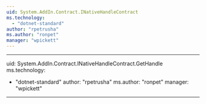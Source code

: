 ```yaml
---
uid: System.AddIn.Contract.INativeHandleContract
ms.technology: 
  - "dotnet-standard"
author: "rpetrusha"
ms.author: "ronpet"
manager: "wpickett"
---
```


---
uid: System.AddIn.Contract.INativeHandleContract.GetHandle
ms.technology: 
  - "dotnet-standard"
author: "rpetrusha"
ms.author: "ronpet"
manager: "wpickett"
---

